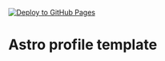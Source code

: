 [![Deploy to GitHub Pages](https://github.com/Betest/yohan-tobon-dev/actions/workflows/ci-cd.yml/badge.svg)](https://github.com/Betest/yohan-tobon-dev/actions/workflows/ci-cd.yml)

# Astro profile template

